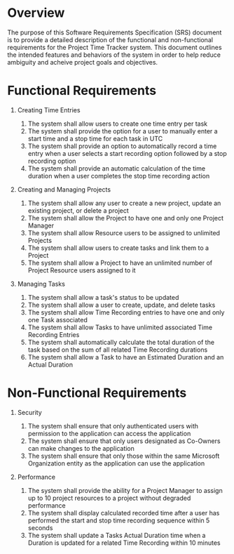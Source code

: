 # Overview

The purpose of this Software Requirements Specification (SRS) document is to provide a detailed description of the functional and non-functional requirements for the Project Time Tracker system. This document outlines the intended features and behaviors of the system in order to help reduce ambiguity and acheive project goals and objectives. 

# Functional Requirements

1. Creating Time Entries
   1. The system shall allow users to create one time entry per task
   2. The system shall provide the option for a user to manually enter a start time and a stop time for each task in UTC
   3. The system shall provide an option to automatically record a time entry when a user selects a start recording option followed by a stop recording option
   4. The system shall provide an automatic calculation of the time duration when a user completes the stop time recording action

2. Creating and Managing Projects
   1. The system shall allow any user to create a new project, update an existing project, or delete a project
   2. The system shall allow the Project to have one and only one Project Manager
   3. The system shall allow Resource users to be assigned to unlimited Projects
   4. The system shall allow users to create tasks and link them to a Project
   5. The system shall allow a Project to have an unlimited number of Project Resource users assigned to it
  
3. Managing Tasks
   1. The system shall allow a task's status to be updated
   2. The system shall allow a user to create, update, and delete tasks
   3. The system shall allow Time Recording entries to have one and only one Task associated
   4. The system shall allow Tasks to have unlimited associated Time Recording Entries
   5. The system shall automatically calculate the total duration of the task based on the sum of all related Time Recording durations
   6. The system shall allow a Task to have an Estimated Duration and an Actual Duration

# Non-Functional Requirements

1. Security
   1. The system shall ensure that only authenticated users with permission to the application can access the application
   2. The system shall ensure that only users designated as Co-Owners can make changes to the application
   3. The system shall ensure that only those within the same Microsoft Organization entity as the application can use the application

2. Performance
   1. The system shall provide the ability for a Project Manager to assign up to 10 project resources to a project without degraded performance
   2. The system shall display calculated recorded time after a user has performed the start and stop time recording sequence within 5 seconds
   3. The system shall update a Tasks Actual Duration time when a Duration is updated for a related Time Recording within 10 minutes
